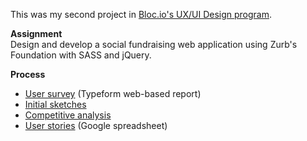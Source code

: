 This was my second project in <a href="https://www.bloc.io/ux-design-bootcamp" target="_blank">Bloc.io's UX/UI Design program</a>.
<p>
<strong>Assignment</strong><br>
Design and develop a social fundraising web application using Zurb's Foundation with SASS and jQuery.
</p>
<p>
<strong>Process</strong><br>
<ul>
<li><a href="https://astridparis.typeform.com/report/G9X5at/pnRF" target="_blank"> User survey</a> (Typeform web-based report)</li>
<li><a href="https://github.com/astridparisUX/Fundraising/blob/master/UX/Fundraising_sketches1.pdf" target="_blank">Initial sketches</a>
<li><a href="https://github.com/astridparisUX/Fundraising/blob/master/UX/competitive_analysis.pdf" target="_blank">Competitive analysis</a></li>
<li><a href="https://docs.google.com/spreadsheets/d/1zfwlVCChYjUVCmGTP8hQ-TsWUBgfazb6UMJQm7NrPu8/edit?usp=sharing" target="_blank"> User stories</a> (Google spreadsheet)</li>
</ul>
</p>
